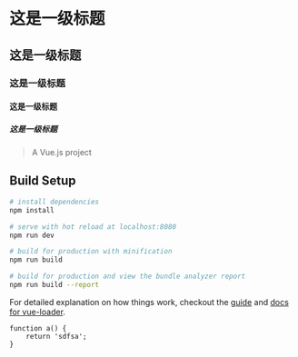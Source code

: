 # 这是一级标题
## 这是一级标题
### 这是一级标题
#### 这是一级标题
##### 这是一级标题

> A Vue.js project

## Build Setup

``` bash
# install dependencies
npm install

# serve with hot reload at localhost:8080
npm run dev

# build for production with minification
npm run build

# build for production and view the bundle analyzer report
npm run build --report
```

For detailed explanation on how things work, checkout the [guide](http://vuejs-templates.github.io/webpack/) and [docs for vue-loader](http://vuejs.github.io/vue-loader).

```
function a() {
	return 'sdfsa';
}
```